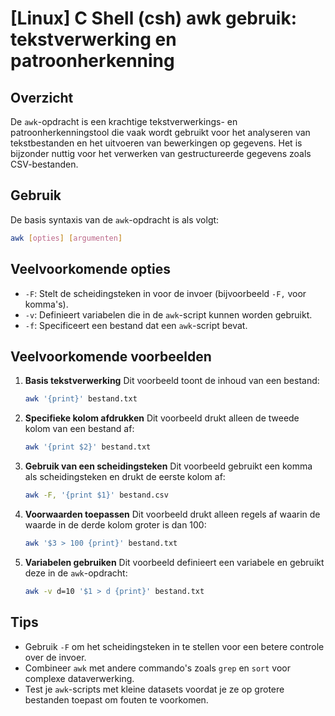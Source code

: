 # [Linux] C Shell (csh) awk gebruik: tekstverwerking en patroonherkenning

## Overzicht
De `awk`-opdracht is een krachtige tekstverwerkings- en patroonherkenningstool die vaak wordt gebruikt voor het analyseren van tekstbestanden en het uitvoeren van bewerkingen op gegevens. Het is bijzonder nuttig voor het verwerken van gestructureerde gegevens zoals CSV-bestanden.

## Gebruik
De basis syntaxis van de `awk`-opdracht is als volgt:

```bash
awk [opties] [argumenten]
```

## Veelvoorkomende opties
- `-F`: Stelt de scheidingsteken in voor de invoer (bijvoorbeeld `-F,` voor komma's).
- `-v`: Definieert variabelen die in de `awk`-script kunnen worden gebruikt.
- `-f`: Specificeert een bestand dat een `awk`-script bevat.

## Veelvoorkomende voorbeelden

1. **Basis tekstverwerking**
   Dit voorbeeld toont de inhoud van een bestand:

   ```bash
   awk '{print}' bestand.txt
   ```

2. **Specifieke kolom afdrukken**
   Dit voorbeeld drukt alleen de tweede kolom van een bestand af:

   ```bash
   awk '{print $2}' bestand.txt
   ```

3. **Gebruik van een scheidingsteken**
   Dit voorbeeld gebruikt een komma als scheidingsteken en drukt de eerste kolom af:

   ```bash
   awk -F, '{print $1}' bestand.csv
   ```

4. **Voorwaarden toepassen**
   Dit voorbeeld drukt alleen regels af waarin de waarde in de derde kolom groter is dan 100:

   ```bash
   awk '$3 > 100 {print}' bestand.txt
   ```

5. **Variabelen gebruiken**
   Dit voorbeeld definieert een variabele en gebruikt deze in de `awk`-opdracht:

   ```bash
   awk -v d=10 '$1 > d {print}' bestand.txt
   ```

## Tips
- Gebruik `-F` om het scheidingsteken in te stellen voor een betere controle over de invoer.
- Combineer `awk` met andere commando's zoals `grep` en `sort` voor complexe dataverwerking.
- Test je `awk`-scripts met kleine datasets voordat je ze op grotere bestanden toepast om fouten te voorkomen.